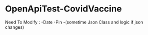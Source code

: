 # OpenApiTest-CovidVaccine

Need To Modify :
  -Date
  -Pin
  -(sometime Json Class and logic if json changes)
